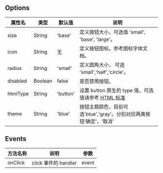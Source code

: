 ## Options

属性名   |    类型   |     默认值     |     说明
----    | ----    | ----    | ----    |
size  | String  | 'base' |  定义按钮大小，可选值 'small', 'base', 'large'。
icon  | String  | 无  |  定义按钮图标。参考图标字体文档。
radius | String | 'small' | 定义圆角大小， 可选 'small','half','circle'。
disabled | Boolean | false | 是否禁用按钮。
htmlType | String | 'button' | 设置 button 原生的 type 值，可选值请参考 [HTML 标准](https://developer.mozilla.org/zh-CN/docs/Web/HTML/Element/button)
theme | String | 'blue' | 按钮主题颜色，目前可选'blue','gray'。分别对应两类按钮‘确定’，‘取消’

## Events
方法名称   |    说明    |    参数    |
----    | ----      | ----        |
onClick	 | click 事件的 handler | event

